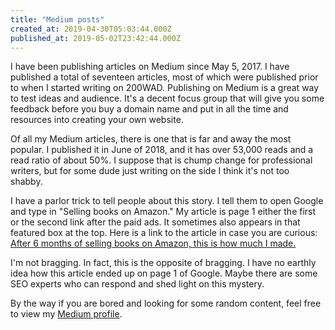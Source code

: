 ```yaml
---
title: "Medium posts"
created_at: 2019-04-30T05:03:44.000Z
published_at: 2019-05-02T23:42:44.000Z
---
```

I have been publishing articles on Medium since May 5, 2017. I have published a total of seventeen articles, most of which were published prior to when I started writing on 200WAD. Publishing on Medium is a great way to test ideas and audience. It's a decent focus group that will give you some feedback before you buy a domain name and put in all the time and resources into creating your own website.

Of all my Medium articles, there is one that is far and away the most popular. I published it in June of 2018, and it has over 53,000 reads and a read ratio of about 50%. I suppose that is chump change for professional writers, but for some dude just writing on the side I think it's not too shabby. 

I have a parlor trick to tell people about this story. I tell them to open Google and type in "Selling books on Amazon." My article is page 1 either the first or the second link after the paid ads. It sometimes also appears in that featured box at the top. Here is a link to the article in case you are curious: [After 6 months of selling books on Amazon, this is how much I made.](https://theascent.pub/after-6-months-of-selling-books-on-amazon-this-is-how-much-i-made-d3c0b078f104)

I'm not bragging. In fact, this is the opposite of bragging. I have no earthly idea how this article ended up on page 1 of Google. Maybe there are some SEO experts who can respond and shed light on this mystery. 

By the way if you are bored and looking for some random content, feel free to view my [Medium profile](https://medium.com/@brandonwilson_84606).
